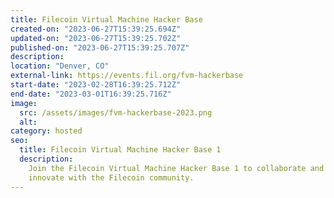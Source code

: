 ```yaml
---
title: Filecoin Virtual Machine Hacker Base
created-on: "2023-06-27T15:39:25.694Z"
updated-on: "2023-06-27T15:39:25.702Z"
published-on: "2023-06-27T15:39:25.707Z"
description:
location: "Denver, CO"
external-link: https://events.fil.org/fvm-hackerbase
start-date: "2023-02-28T16:39:25.712Z"
end-date: "2023-03-01T16:39:25.716Z"
image:
  src: /assets/images/fvm-hackerbase-2023.png
  alt:
category: hosted
seo:
  title: Filecoin Virtual Machine Hacker Base 1
  description:
    Join the Filecoin Virtual Machine Hacker Base 1 to collaborate and
    innovate with the Filecoin community.
---
```

